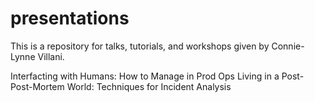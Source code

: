 # presentations
This is a repository for talks, tutorials, and workshops given by Connie-Lynne Villani.

Interfacting with Humans: How to Manage in Prod Ops
Living in a Post-Post-Mortem World: Techniques for Incident Analysis
